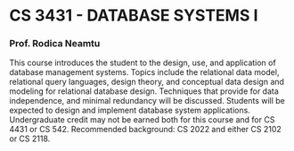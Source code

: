 # CS 3431 - DATABASE SYSTEMS I
### Prof. Rodica Neamtu

This course introduces the student to the design, use, and application of database management systems. Topics include the relational data model, relational query languages, design theory, and conceptual data design and modeling for relational database design. Techniques that provide for data independence, and minimal redundancy will be discussed. Students will be expected to design and implement database system applications. Undergraduate credit may not be earned both for this course and for CS 4431 or CS 542. Recommended background: CS 2022 and either CS 2102 or CS 2118.
